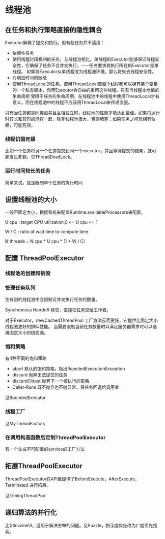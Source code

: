 # 线程池

## 在任务和执行策略直接的隐性耦合

Executor解耦了提交和执行。但有些任务并不适用：

+   依赖性任务
+   使用线程封闭机制的任务。与线程池相比，单线程的Executor能够保证线程安全性，它确保了任务不会并发执行。----任务要求其执行所在的Executor是单线程。
如果将Executor从单线程改为线程池环境，那么将失去线程安全性。
+   对响应时间的敏感
+   使用ThreadLocal的任务。使用ThreadLocal使每个线程都可以拥有某个变量的一个私有版本，然而Executor会自由的重用这些线程。只有当线程本地值的生命周期
受限于任务的生命周期，在线程池中的线程中使用ThreadLocal才有意义，而在线程池中的线程不应该用ThreadLocal来传递变量。

只有当任务都是同类型并且互相独立时，线程池的性能才能达到最佳。如果将运行时较长和较短的混在一起，除非线程池很大，否则堵塞；如果任务之间互相有依赖，可能死锁。

### 线程饥饿死锁

比如一个任务将另一个任务提交到同一个executor，并且等待提交的结果，就可能发生死锁。见ThreadDeadLock。

### 运行时间较长的任务

简单来说，就是限制单个任务的执行时间

## 设置线程池的大小

一般不固定大小，根据系统来配置Runtime.availableProcessors来配置。

U cpu : target CPU utilization,0 <= U cpu <= 1

W / C : ratio of wait time to compute time

N threads = N cpu * U cpu * (1 + W / C)

## 配置 ThreadPoolExecutor

### 线程池的创建和销毁

### 管理任务队列

在有限的线程池中会限制可并发执行任务的数量。

Synchronous Handoff 移交，直接把任务交给工作者。

对于Executor，newCachedThreadPool 工厂方法反而更好，它提供比固定大小线程池更好的排队性能。
当需要限制当前任务数量时以满足服务器需求时可以选用固定大小的线程池。

### 饱和策略

有4种不同的饱和策略

+   abort 默认的饱和策略，抛出RejectedExecutionException
+   discard 抛弃无法提交的任务
+   discardOldest   抛弃下一个被执行的策略
+   Caller-Runs 既不抛弃也不抛异常，将任务回退给调用者

见BoundedExecutor

### 线程工厂

见MyThreadFactory

### 在调用构造函数后定制ThreadPoolExecutor

有一个生成不可配置的service的工厂方法

## 拓展ThreadPoolExecutor

ThreadPoolExecutor在API里提供了BeforeExecute，AfterExecute，Terminated 进行拓展。

见TimingThreadPool

## 递归算法的并行化

比如InvokeAll，适用于解决穷举的问题。见Puzzle，把深度优先改为广度优先搜索。







